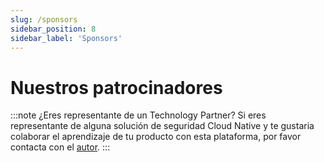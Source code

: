 ```yaml
---
slug: /sponsors
sidebar_position: 8
sidebar_label: 'Sponsors'
---
```


# Nuestros patrocinadores

:::note ¿Eres representante de un Technology Partner?
Si eres representante de alguna solución de seguridad Cloud Native y te gustaria colaborar el aprendizaje de tu producto 
con esta plataforma, por favor contacta con el [autor](https://www.linkedin.com/in/gerardokaztro/).
:::


